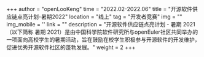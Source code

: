 ﻿+++
author = "openLooKeng"
time = "2022.02-2022.06" 
title = "开源软件供应链点亮计划-暑期2022" 
location = "线上" 
tag = "开发者竞赛"
img = "" 
img_mobile = ''
link = ""
description = "开源软件供应链点亮计划 - 暑期 2021（以下简称 暑期 2021）是由中国科学院软件研究所与openEuler社区共同举办的一项面向高校学生的暑期活动，旨在鼓励在校学生积极参与开源软件的开发维护，促进优秀开源软件社区的蓬勃发展。"
weight = 2
+++
